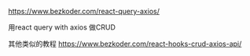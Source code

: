 https://www.bezkoder.com/react-query-axios/

用react query with axios 做CRUD





其他类似的教程
https://www.bezkoder.com/react-hooks-crud-axios-api/
